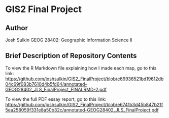 # GIS2 Final Project

## Author

Josh Sulkin
GEOG 28402: Geographic Information Science II

## Brief Description of Repository Contents

To view the R Markdown file explaining how I made each map, go to this link: https://github.com/joshsulkin/GIS2_FinalProject/blob/e69936521bd19612db04c69f083b7610d4b5fd64/annotated-GEOG28402_JLS_FinalProject_FINALRMD-2.pdf

To view the full PDF essay report, go to this link: https://github.com/joshsulkin/GIS2_FinalProject/blob/e6741b3d45b847b21f5ea258059f331e8a50b32c/annotated-GEOG28402_JLS_FinalProject.pdf
